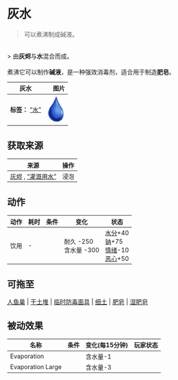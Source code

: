 # 灰水  
> 可以煮沸制成碱液。  
<br>  
> 由<b>灰烬</b>与<b>水</b>混合而成。<br><br>煮沸它可以制作<b>碱液</b>，是一种强效消毒剂，适合用于制造<b>肥皂</b>。  
  
  灰水  |   图片   
 ----  |  ----:   
 **标签：**	[“水”](tag_WaterAny.md)  |  <img decoding="async" src="Sprite/Thirst.png" href="a.md" style="max-width:300px;max-height:300px;">   
  
## 获取来源  
来源  |  操作  
----  |  ----  
[灰烬](Ash.md) , [“灌溉用水”](tag_WaterFresh.md)  |  浸泡  
## 动作  
动作  |  耗时  |  条件  |  变化  |  状态  
----  |  ----  |  ----  |  ----  |  ----  
饮用<br>  |  -  |    |  耐久  -250<br>含水量  -300  |  [水分](Hydration.md)+40<br>[钠](Sodium.md)+75<br>[情绪](Morale.md)-10<br>[恶心](Nausea.md)+50  
## 可拖至  
[人鱼巢](MermaidNest.md) | [干土堆](DirtPile.md) | [临时防毒面具](MaskMakeshift.md) | [细土](FineDirt.md) | [肥皂](SoapDry.md) | [湿肥皂](SoapWet.md)  
## 被动效果  
名称  |  条件  |  变化(每15分钟)  |  玩家状态  
----  |  ----  |  ----  |  ----  
Evaporation  |    |  含水量-1  |    
Evaporation Large  |    |  含水量-3  |    
